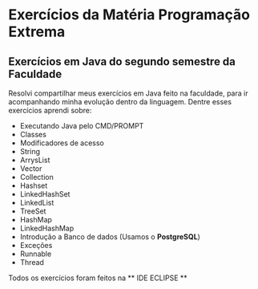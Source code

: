 # Exercícios da Matéria **Programação Extrema**

## Exercícios em Java do segundo semestre da Faculdade

Resolvi compartilhar meus exercícios em Java feito na faculdade, para ir acompanhando minha evolução dentro da linguagem.
Dentre esses exercícios aprendi sobre:
 - Executando Java pelo CMD/PROMPT
 - Classes
 - Modificadores de acesso
 - String
 - ArrysList
 - Vector
 - Collection
 - Hashset
 - LinkedHashSet
 - LinkedList
 - TreeSet
 - HashMap
 - LinkedHashMap
 - Introdução a Banco de dados (Usamos o __PostgreSQL__)
 - Exceções
 - Runnable
 - Thread
 
 Todos os exercícios foram feitos na ** IDE ECLIPSE **
